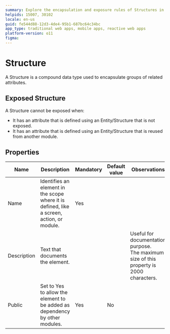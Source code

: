```yaml
---
summary: Explore the encapsulation and exposure rules of Structures in OutSystems 11 (O11), including their properties and limitations.
helpids: 15007, 30102
locale: en-us
guid: fe544d88-12d3-4de4-95b1-687bc64c34bc
app_type: traditional web apps, mobile apps, reactive web apps
platform-version: o11
figma:
---
```


# Structure

A Structure is a compound data type used to encapsulate groups of related attributes.  

## Exposed Structure

A Structure cannot be exposed when:

* It has an attribute that is defined using an Entity/Structure that is not exposed.
* It has an attribute that is defined using an Entity/Structure that is reused from another module.

## Properties

<table markdown="1">
<thead>
<tr>
<th>Name</th>
<th>Description</th>
<th>Mandatory</th>
<th>Default value</th>
<th>Observations</th>
</tr>
</thead>
<tbody>
<tr>
<td title="Name">Name</td>
<td>Identifies an element in the scope where it is defined, like a screen, action, or module.</td>
<td>Yes</td>
<td></td>
<td></td>
</tr>
<tr>
<td title="Description">Description</td>
<td>Text that documents the element.</td>
<td></td>
<td></td>
<td>Useful for documentation purpose.<br/>The maximum size of this property is 2000 characters.</td>
</tr>
<tr>
<td title="Public">Public</td>
<td>Set to Yes to allow the element to be added as dependency by other modules.</td>
<td>Yes</td>
<td>No</td>
<td></td>
</tr>
</tbody>
</table>

